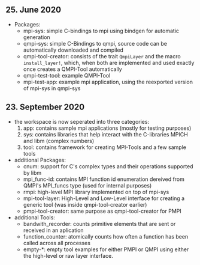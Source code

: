 ## 25. June 2020
* Packages:
    - mpi-sys: simple C-bindings to mpi using bindgen for automatic generation
    - qmpi-sys: simple C-Bindings to qmpi, source code can be automatically downloaded and compiled
    - qmpi-tool-creator: consists of the trait `QmpiLayer` and the macro `install_layer!`, which, when both are implemented and used exactly once creates a QMPI-Tool automatically
    - qmpi-test-tool: example QMPI-Tool
    - mpi-test-app: example mpi application, using the reexported version of mpi-sys in qmpi-sys

## 23. September 2020
* the workspace is now seperated into three categories:
    1. app: contains sample mpi applications (mostly for testing purposes)
    2. sys: contains libraries that help interact with the C-libraries MPICH and libm (complex numbers)
    3. tool: contains framework for creating MPI-Tools and a few sample tools
* additional Packages:
    - cnum: support for C's complex types and their operations supported by libm
    - mpi_func-id: contains MPI function id enumeration dereived from QMPI's MPI_funcs type (used for internal purposes)
    - rmpi: high-level MPI library implemented on top of mpi-sys
    - mpi-tool-layer: High-Level and Low-Level interface for creating a generic tool (was inside qmpi-tool-creator earlier)
    - pmpi-tool-creator: same purpose as qmpi-tool-creator for PMPI
* additional Tools:
    - bandwith_recorder: counts primitive elements that are sent or received in an aplication
    - function_counter: atomically counts how often a function has been called across all processes
    - empty-*: empty tool examples for either PMPI or QMPI using either the high-level or raw layer interface.
